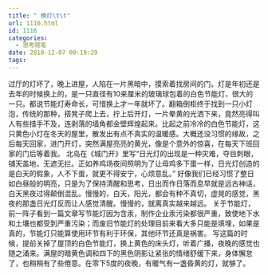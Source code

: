 ```yaml
---
title: " 换灯\t\t"
url: 1116.html
id: 1116
categories:
  - 思考随笔
date: 2010-12-07 00:19:29
tags:
---
```


过厅的灯坏了，晚上进屋，人陷在一片黑暗中，摸索着找房间的门。灯是年初还是去年的时候换上的，是一只直径有10来厘米的玻璃球包着的白色节能灯，很大的一只。都说节能灯寿命长，可惜换上才一年就坏了。翻箱倒柜终于找到一只小灯泡，传统的那种，搭凳子爬上去，拧上后开灯，一片晕黄的光洒下来，竟然亮得叫人有些措手不及，连剥落的墙角都金壁辉煌起来。比起之前冷冷的白色节能灯，这只黄色小灯在冬天的屋里，散发出有点不真实的温暖感。大概还没习惯的缘故，之后每天回家，进门开灯，突然满屋亮亮的黄光，像是个意外的惊喜，在每天下班回家的门后等着我。 北岛在《城门开》里写“日光灯的出现是一种灾难，夺目刺眼，铺天盖地，无遮无拦。正如养鸡场夜间照明为了让母鸡多下蛋一样，日光灯创造的是白天的假象，人不下蛋，就更不得安宁，心烦意乱。” 好像我们已经习惯了整日如白昼般的明亮，只是为了保持清醒和思考，日出而作日落而息早就是远古神话，白天黑夜过得颠倒混乱。慢慢的，白天，阳光，都会有种不真切，虚晃的感觉，黑夜的那盏日光灯反而让人感觉清醒。慢慢的，就离真实越来越远。 关于节能灯，前一阵子看到一篇文章写节能灯因为含汞，制作企业汞污染都很严重，致使地下水和土壤也都受到严重污染；而废旧节能灯的处理目前来看大多只能是填埋，如果是真的，节能灯只能算使用环节有利于环保，其他环节还真是祸害。 写这篇的时候，提前关掉了屋顶的白色节能灯，换上黄色的床头灯，听着广播，夜晚的感觉也随之涌来。满屋的暗黄色调和四下的黑色阴影让紧张的情绪舒缓下来，身体懈怠了，也稍稍有了些倦意。在零下5度的夜晚，有暖气有一盏昏黄的灯，就够了。